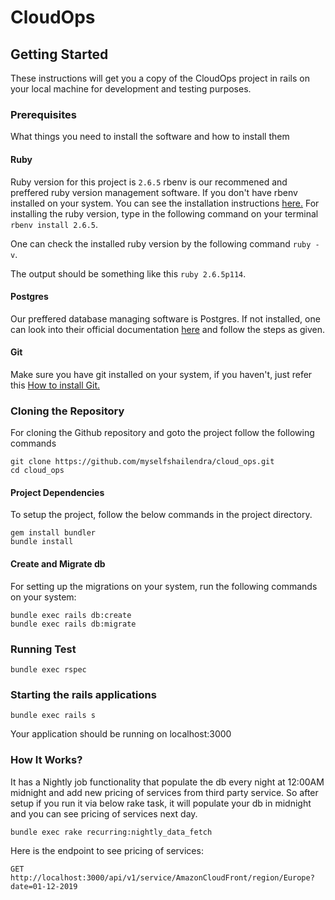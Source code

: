 # CloudOps


## Getting Started

These instructions will get you a copy of the CloudOps project in rails on your local machine for development and testing purposes.

### Prerequisites

What things you need to install the software and how to install them


#### Ruby
Ruby version for this project is `2.6.5`
rbenv is our recommened and preffered ruby version management software. If you don't have rbenv installed on your system. You can see the installation instructions [here.](https://github.com/rbenv/rbenv)
For installing the ruby version, type in the following command on your terminal ```rbenv install 2.6.5```.

One can check the installed ruby version by the following command ```ruby -v```.

The output should be something like this ```ruby 2.6.5p114```.


#### Postgres

Our preffered database managing software is Postgres. If not installed, one can look into their official documentation [here](https://www.postgresql.org/download) and follow the steps as given.


#### Git
Make sure you have git installed on your system, if you haven't, just refer this [How to install Git.](https://git-scm.com/book/en/v2/Getting-Started-Installing-Git)


### Cloning the Repository
For cloning the Github repository and goto the project follow the following commands
```
git clone https://github.com/myselfshailendra/cloud_ops.git
cd cloud_ops
```


#### Project Dependencies

To setup the project, follow the below commands in the project directory.
```
gem install bundler
bundle install
```


#### Create and Migrate db
For setting up the migrations on your system, run the following commands on your system:
```
bundle exec rails db:create
bundle exec rails db:migrate
```


### Running Test
```
bundle exec rspec
```

### Starting the rails applications
 ```
bundle exec rails s
```
Your application should be running on localhost:3000


### How It Works?
It has a Nightly job functionality that populate the db every night at 12:00AM midnight and add new pricing of services from third party service.
So after setup if you run it via below rake task, it will populate your db in midnight and you can see pricing of services next day.
```
bundle exec rake recurring:nightly_data_fetch
```

Here is the endpoint to see pricing of services:
```
GET http://localhost:3000/api/v1/service/AmazonCloudFront/region/Europe?date=01-12-2019
```
